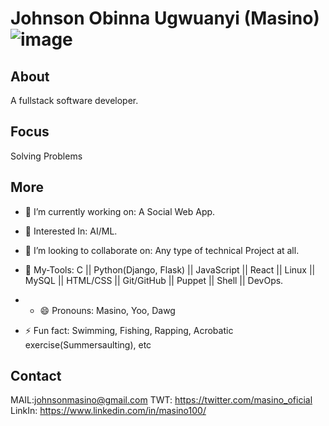 
# Johnson Obinna Ugwuanyi (Masino)   ![image](https://github.com/JohnsonMasino/JohnsonMasino/assets/117756339/9a02b62d-0074-46a5-879d-fbb80ecd9fa0)
## About
A fullstack software developer.
## Focus
Solving Problems
## More
- 🔭 I’m currently working on: A Social Web App.
- 🌱 Interested In: AI/ML.
  
- 👯 I’m looking to collaborate on: Any type of technical Project at all.
- 💬 My-Tools: C || Python(Django, Flask) || JavaScript || React || Linux || MySQL || HTML/CSS || Git/GitHub || Puppet || Shell || DevOps.
- - 😄 Pronouns: Masino, Yoo, Dawg
- ⚡ Fun fact: Swimming, Fishing, Rapping, Acrobatic exercise(Summersaulting), etc
## Contact
MAIL:johnsonmasino@gmail.com
TWT: https://twitter.com/masino_oficial
LinkIn: https://www.linkedin.com/in/masino100/
